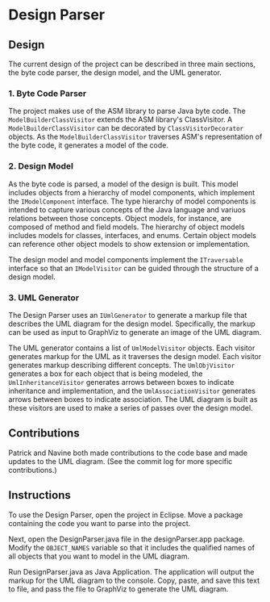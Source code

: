 # Design Parser

## Design

The current design of the project can be described in three main sections, the byte code parser, the design model, and the UML generator.

### 1. Byte Code Parser

The project makes use of the ASM library to parse Java byte code.  The `ModelBuilderClassVisitor` extends the ASM library's ClassVisitor.  A `ModelBuilderClassVisitor` can be decorated by `ClassVisitorDecorator` objects. As the `ModelBuilderClassVisitor` traverses ASM's representation of the byte code, it generates a model of the code.

### 2. Design Model

As the byte code is parsed, a model of the design is built.  This model includes objects from a hierarchy of model components, which implement the `IModelComponent` interface.  The type hierarchy of model components is intended to capture various concepts of the Java language and variuos relations between those concepts. Object models, for instance, are composed of method and field models. The hierarchy of object models includes models for classes, interfaces, and enums.  Certain object models can reference other object models to show extension or implementation.  

The design model and model components implement the `ITraversable` interface so that an `IModelVisitor` can be guided through the structure of a design model.

### 3. UML Generator
The Design Parser uses an `IUmlGenerator` to generate a  markup file that describes the UML diagram for the design model.  Specifically, the markup can be used as input to GraphViz to generate an image of the UML diagram.

The UML generator contains a list of `UmlModelVisitor` objects.  Each visitor generates markup for the UML as it traverses the design model. Each visitor generates markup describing different concepts. The `UmlObjVisitor` generates a box for each object that is being modeled, the `UmlInheritanceVisitor` generates arrows between boxes to indicate inheritance and implementation, and the `UmlAssociationVisitor` generates arrows between boxes to indicate association. The UML diagram is built as these visitors are used to make a series of passes over the design model.

## Contributions

Patrick and Navine both made contributions to the code base and made updates to the UML diagram. 
(See the commit log for more specific contributions.)

## Instructions

To use the Design Parser, open the project in Eclipse. Move a package containing the code you want to parse into the project. 

Next, open the DesignParser.java file in the designParser.app package.  Modify the `OBJECT_NAMES` variable so that it includes the qualified names of all objects that you want to model in the UML diagram.

Run DesignParser.java as Java Application.  The application will output the markup for the UML diagram to the console.  Copy, paste, and save this text to file, and pass the file to GraphViz to generate the UML diagram.